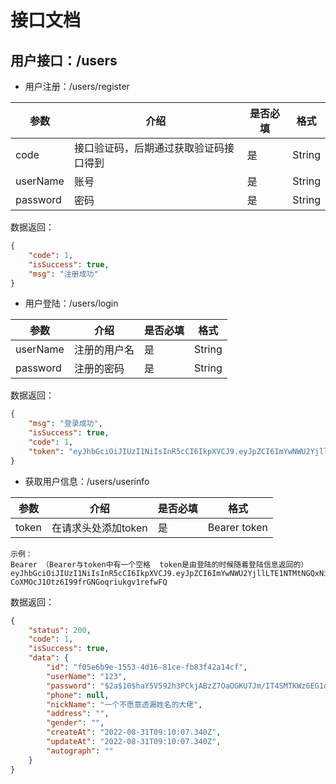 # 接口文档

## 用户接口：/users

- 用户注册：/users/register

| 参数     | 介绍                                   | 是否必填 | 格式   |
| -------- | -------------------------------------- | -------- | ------ |
| code     | 接口验证码，后期通过获取验证码接口得到 | 是       | String |
| userName | 账号                                   | 是       | String |
| password | 密码                                   | 是       | String |

数据返回：

```json
{
    "code": 1,
    "isSuccess": true,
    "msg": "注册成功"
}
```

- 用户登陆：/users/login

| 参数     | 介绍         | 是否必填 | 格式   |
| -------- | ------------ | -------- | ------ |
| userName | 注册的用户名 | 是       | String |
| password | 注册的密码   | 是       | String |

数据返回：

```JSON
{
    "msg": "登录成功",
    "isSuccess": true,
    "code": 1,
    "token": "eyJhbGciOiJIUzI1NiIsInR5cCI6IkpXVCJ9.eyJpZCI6ImYwNWU2YjllLTE1NTMtNGQxNi04MWNlLWZiODNmNDJhMTRjZiIsInVzZXJOYW1lIjoiMTIzIiwiaWF0IjoxNjYxOTM3NTUyLCJleHAiOjE2NjE5NDExNTJ9.Y9Ly-tKvgl2iZ0XnBzwVUwUYm_UTeSyy0AwlcN3ufCY"
}
```

- 获取用户信息：/users/userinfo

| 参数  | 介绍                | 是否必填 | 格式         |
| ----- | ------------------- | -------- | ------------ |
| token | 在请求头处添加token | 是       | Bearer token |

```
示例：
Bearer （Bearer与token中有一个空格  token是由登陆的时候随着登陆信息返回的）eyJhbGciOiJIUzI1NiIsInR5cCI6IkpXVCJ9.eyJpZCI6ImYwNWU2YjllLTE1NTMtNGQxNi04MWNlLWZiODNmNDJhMTRjZiIsInVzZXJOYW1lIjoiMTIzIiwiaWF0IjoxNjYxOTM3Nzg0LCJleHAiOjE2NjE5NDEzODR9.zZCJrRz-CoXMOcJ1Otz6I99frGNGoqriukgv1refwFQ
```

数据返回：

```json
{
    "status": 200,
    "code": 1,
    "isSuccess": true,
    "data": {
        "id": "f05e6b9e-1553-4d16-81ce-fb83f42a14cf",
        "userName": "123",
        "password": "$2a$10$haY5V592h3PCkjABzZ7OaOGKU7Jm/IT4SMTKWz6EG1dHeh9OO8l/a",
        "phone": null,
        "nickName": "一个不愿意透漏姓名的大佬",
        "address": "",
        "gender": "",
        "createAt": "2022-08-31T09:10:07.340Z",
        "updateAt": "2022-08-31T09:10:07.340Z",
        "autograph": ""
    }
}
```

